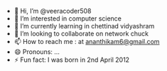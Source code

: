- 👋 Hi, I’m @veeracoder508
- 👀 I’m interested in computer science 
- 🌱 I’m currently learning in chettinad vidyashram  
- 💞️ I’m looking to collaborate on network chuck
- 📫 How to reach me : at ananthikam6@gmail.com 
- 😄 Pronouns: ...
- ⚡ Fun fact: I was born in 2nd April 2012

<!---
veeracoder508/veeracoder508 is a ✨ special ✨ repository because its `README.md` (this file) appears on your GitHub profile.
You can click the Preview link to take a look at your changes.
--->
